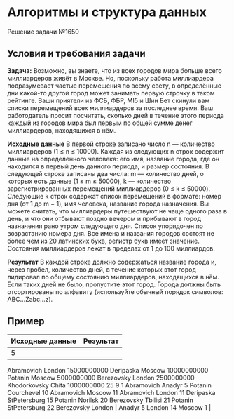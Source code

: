 # Алгоритмы и структура данных
Решение задачи №1650

## Условия и требования задачи

__Задача:__ 
Возможно, вы знаете, что из всех городов мира больше всего миллиардеров живёт в Москве. Но, поскольку работа миллиардера подразумевает частые перемещения по всему свету, в определённые дни какой-то другой город может занимать первую строчку в таком рейтинге. Ваши приятели из ФСБ, ФБР, MI5 и Шин Бет скинули вам списки перемещений всех миллиардеров за последнее время. Ваш работодатель просит посчитать, сколько дней в течение этого периода каждый из городов мира был первым по общей сумме денег миллиардеров, находящихся в нём.

__Исходные данные__
В первой строке записано число n — количество миллиардеров (1 ≤ n ≤ 10000). Каждая из следующих n строк содержит данные на определённого человека: его имя, название города, где он находился в первый день данного периода, и размер состояния. В следующей строке записаны два числа: m — количество дней, о которых есть данные (1 ≤ m ≤ 50000), k — количество зарегистрированных перемещений миллиардеров (0 ≤ k ≤ 50000). Следующие k строк содержат список перемещений в формате: номер дня (от 1 до m − 1), имя человека, название города назначения. Вы можете считать, что миллиардеры путешествуют не чаще одного раза в день, и что они отбывают поздно вечером и прибывают в город назначения рано утром следующего дня. Список упорядочен по возрастанию номера дня. Все имена и названия городов состоят не более чем из 20 латинских букв, регистр букв имеет значение. Состояния миллиардеров лежат в пределах от 1 до 100 миллиардов.

__Результат__
В каждой строке должно содержаться название города и, через пробел, количество дней, в течение которых этот город лидировал по общему состоянию миллиардеров, находящихся в нём. Если таких дней не было, пропустите этот город. Города должны быть отсортированы по алфавиту (используйте обычный порядок символов: ABC...Zabc...z).


## Пример
| Исходные данные | Результат |
| ----------- | ----------- |
| 5
Abramovich London 15000000000
Deripaska Moscow 10000000000
Potanin Moscow 5000000000
Berezovsky London 2500000000
Khodorkovsky Chita 1000000000
25 9
1 Abramovich Anadyr
5 Potanin Courchevel
10 Abramovich Moscow
11 Abramovich London
11 Deripaska StPetersburg
15 Potanin Norilsk
20 Berezovsky Tbilisi
21 Potanin StPetersburg
22 Berezovsky London
| Anadyr 5
London 14
Moscow 1
|



